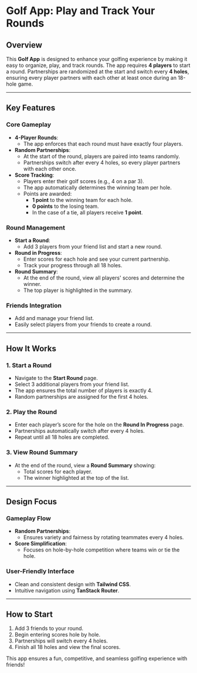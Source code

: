# Golf App: Play and Track Your Rounds

## Overview

This **Golf App** is designed to enhance your golfing experience by making it easy to organize, play, and track rounds. The app requires **4 players** to start a round. Partnerships are randomized at the start and switch every **4 holes**, ensuring every player partners with each other at least once during an 18-hole game.

---

## Key Features

### Core Gameplay
- **4-Player Rounds**:
  - The app enforces that each round must have exactly four players.
- **Random Partnerships**:
  - At the start of the round, players are paired into teams randomly.
  - Partnerships switch after every 4 holes, so every player partners with each other once.
- **Score Tracking**:
  - Players enter their golf scores (e.g., 4 on a par 3).
  - The app automatically determines the winning team per hole.
  - Points are awarded:
    - **1 point** to the winning team for each hole.
    - **0 points** to the losing team.
    - In the case of a tie, all players receive **1 point**.

### Round Management
- **Start a Round**:
  - Add 3 players from your friend list and start a new round.
- **Round in Progress**:
  - Enter scores for each hole and see your current partnership.
  - Track your progress through all 18 holes.
- **Round Summary**:
  - At the end of the round, view all players' scores and determine the winner.
  - The top player is highlighted in the summary.

### Friends Integration
- Add and manage your friend list.
- Easily select players from your friends to create a round.

---

## How It Works

### 1. Start a Round
- Navigate to the **Start Round** page.
- Select 3 additional players from your friend list.
- The app ensures the total number of players is exactly 4.
- Random partnerships are assigned for the first 4 holes.

### 2. Play the Round
- Enter each player’s score for the hole on the **Round In Progress** page.
- Partnerships automatically switch after every 4 holes.
- Repeat until all 18 holes are completed.

### 3. View Round Summary
- At the end of the round, view a **Round Summary** showing:
  - Total scores for each player.
  - The winner highlighted at the top of the list.

---

## Design Focus

### Gameplay Flow
- **Random Partnerships**:
  - Ensures variety and fairness by rotating teammates every 4 holes.
- **Score Simplification**:
  - Focuses on hole-by-hole competition where teams win or tie the hole.

### User-Friendly Interface
- Clean and consistent design with **Tailwind CSS**.
- Intuitive navigation using **TanStack Router**.

---

## How to Start

1. Add 3 friends to your round.
2. Begin entering scores hole by hole.
3. Partnerships will switch every 4 holes.
4. Finish all 18 holes and view the final scores.

This app ensures a fun, competitive, and seamless golfing experience with friends!
